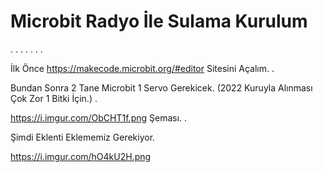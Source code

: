 # Microbit Radyo İle Sulama Kurulum
.
.
.
.
.
.
.



İlk Önce https://makecode.microbit.org/#editor Sitesini Açalım.
.



Bundan Sonra 2 Tane Microbit 1 Servo Gerekicek. (2022 Kuruyla Alınması Çok Zor 1 Bitki İçin.)
.




https://i.imgur.com/ObCHT1f.png Şeması.
.


Şimdi Eklenti Eklememiz Gerekiyor.

https://i.imgur.com/hO4kU2H.png 

